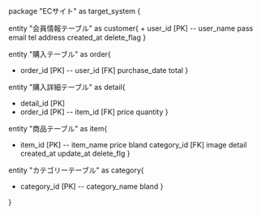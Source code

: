 package "ECサイト" as target_system {

entity "会員情報テーブル" as customer{
    + user_id [PK]
    --
    user_name
    pass
    email
    tel
    address
    created_at
    delete_flag
  }

entity "購入テーブル" as order{
  + order_id [PK]
  --
  user_id [FK]
  purchase_date
  total
}

entity "購入詳細テーブル" as detail{
  + detail_id [PK]
  + order_id [PK]
  --
  item_id [FK]
  price
  quantity
}

entity "商品テーブル" as item{
  + item_id [PK]
  --
  item_name
  price
  bland
  category_id [FK]
  image
  detail
  created_at
  update_at
  delete_flg
}

entity "カテゴリーテーブル" as category{
  + category_id [PK]
  --
  category_name
  bland
}

}
